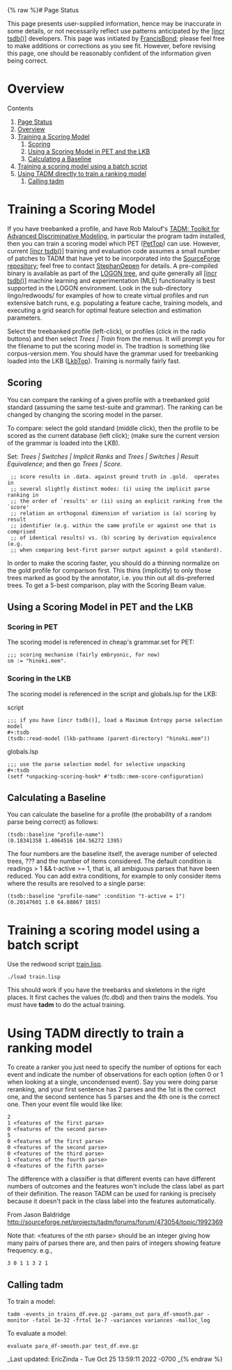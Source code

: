 {% raw %}# Page Status

This page presents user-supplied information, hence may be inaccurate in
some details, or not necessarily reflect use patterns anticipated by the
[\[incr tsdb()\]](http://www.delph-in.net/itsdb) developers. This page
was initiated by [FrancisBond](../FrancisBond); please feel free to make
additions or corrections as you see fit. However, before revising this
page, one should be reasonably confident of the information given being
correct.

# Overview

Contents

1. [Page Status](../ItsdbTreebanking_ItsdbModeling#Page_Status)
2. [Overview](../ItsdbTreebanking_ItsdbModeling#Overview)
3. [Training a Scoring Model](../ItsdbTreebanking_ItsdbModeling#Training_a_Scoring_Model)
   1. [Scoring](../ItsdbTreebanking_ItsdbModeling#Scoring)
   2. [Using a Scoring Model in PET and the
LKB](../ItsdbTreebanking_ItsdbModeling#Using_a_Scoring_Model_in_PET_and_the_LKB)
   3. [Calculating a Baseline](../ItsdbTreebanking_ItsdbModeling#Calculating_a_Baseline)
4. [Training a scoring model using a batch
script](../ItsdbTreebanking_ItsdbModeling#Training_a_scoring_model_using_a_batch_script)
5. [Using TADM directly to train a ranking
model](../ItsdbTreebanking_ItsdbModeling#Using_TADM_directly_to_train_a_ranking_model)
   1. [Calling tadm](../ItsdbTreebanking_ItsdbModeling#Calling_tadm)

# Training a Scoring Model

If you have treebanked a profile, and have Rob Malouf's [TADM: Toolkit
for Advanced Discriminative Modeling](http://tadm.sourceforge.net/), in
particular the program tadm installed, then you can train a scoring
model which PET ([PetTop](https://blog.inductorsoftware.com/docsproto/garage/PetTop)) can use. However, current [\[incr
tsdb()\]](http://www.delph-in.net/itsdb) training and evaluation code
assumes a small number of patches to TADM that have yet to be
incorporated into the [SourceForge
repository](http://tadm.sourceforge.net/); feel free to contact
[StephanOepen](../StephanOepen) for details. A pre-compiled binary is
available as part of the [LOGON tree](../LogonTop), and quite generally all
[\[incr tsdb()\]](http://www.delph-in.net/itsdb) machine learning and
experimentation (MLE) functionality is best supported in the LOGON
environment. Look in the sub-directory lingo/redwoods/ for examples of
how to create virtual profiles and run extensive batch runs, e.g.
populating a feature cache, training models, and executing a grid search
for optimal feature selection and estimation parameters.

Select the treebanked profile (left-click), or profiles (click in the
radio buttons) and then select *Trees \| Train* from the menus. It will
prompt you for the filename to put the scoring model in. The tradtion is
something like corpus-version.mem. You should have the grammar used for
treebanking loaded into the LKB ([LkbTop](../LkbTop)). Training is normally
fairly fast.

## Scoring

You can compare the ranking of a given profile with a treebanked gold
standard (assuming the same test-suite and grammar). The ranking can be
changed by changing the scoring model in the parser.

To compare: select the gold standard (middle click), then the profile to
be scored as the current database (left click); (make sure the current
version of the grammar is loaded into the LKB).

Set: *Trees \| Switches \| Implicit Ranks* and *Trees \| Switches \|
Result Equivalence*; and then go *Trees \| Score*.

     ;; score results in .data. against ground truth in .gold.  operates in
     ;; several slightly distinct modes: (i) using the implicit parse ranking in
     ;; the order of `results' or (ii) using an explicit ranking from the `score'
     ;; relation an orthogonal dimension of variation is (a) scoring by result
     ;; identifier (e.g. within the same profile or against one that is comprised
     ;; of identical results) vs. (b) scoring by derivation equivalence (e.g.
     ;; when comparing best-first parser output against a gold standard).

In order to make the scoring faster, you should do a thinning normalize
on the gold profile for comparison first. This thins (implicitly) to
only those trees marked as good by the annotator, i.e. you thin out all
dis-preferred trees. To get a 5-best comparison, play with the
Scoring Beam value.

## Using a Scoring Model in PET and the LKB

### Scoring in PET

The scoring model is referenced in cheap's grammar.set for PET:

    ;;; scoring mechanism (fairly embryonic, for now)
    sm := "hinoki.mem".

### Scoring in the LKB

The scoring model is referenced in the script and globals.lsp for the
LKB:

script

    ;;; if you have [incr tsdb()], load a Maximum Entropy parse selection model
    #+:tsdb
    (tsdb::read-model (lkb-pathname (parent-directory) "hinoki.mem"))

globals.lsp

    ;;; use the parse selection model for selective unpacking
    #+:tsdb
    (setf *unpacking-scoring-hook* #'tsdb::mem-score-configuration)

## Calculating a Baseline

You can calculate the baseline for a profile (the probability of a
random parse being correct) as follows:

    (tsdb::baseline "profile-name")
    (0.18341358 1.4064516 104.56272 1395)

The four numbers are the baseline itself, the average number of selected
trees, ??? and the number of items considered. The default condition is
readings &gt; 1 && t-active &gt;= 1, that is, all ambiguous parses that
have been reduced. You can add extra conditions, for example to only
consider items where the results are resolved to a single parse:

    (tsdb::baseline "profile-name" :condition "t-active = 1")
    (0.20147601 1.0 64.88867 1015)

# Training a scoring model using a batch script

Use the redwood script
[train.lisp](http://svn.emmtee.net/trunk/lingo/redwoods/train.lisp).

    ./load train.lisp

This should work if you have the treebanks and skeletons in the right
places. It first caches the values (fc.dbd) and then trains the models.
You must have **tadm** to do the actual training.

# Using TADM directly to train a ranking model

To create a ranker you just need to specify the number of options for
each event and indicate the number of observations for each option
(often 0 or 1 when looking at a single, uncondensed event). Say you were
doing parse reranking, and your first sentence has 2 parses and the 1st
is the correct one, and the second sentence has 5 parses and the 4th one
is the correct one. Then your event file would like like:

    2
    1 <features of the first parse>
    0 <features of the second parse>
    5
    0 <features of the first parse>
    0 <features of the second parse>
    0 <features of the third parse>
    1 <features of the fourth parse>
    0 <features of the fifth parse>

The difference with a classifier is that different events can have
different numbers of outcomes and the features won't include the class
label as part of their definition. The reason TADM can be used for
ranking is precisely because it doesn't pack in the class label into the
features automatically.

From Jason Baldridge
<http://sourceforge.net/projects/tadm/forums/forum/473054/topic/1992369>

Note that: &lt;features of the nth parse&gt; should be an integer giving
how many pairs of parses there are, and then pairs of integers showing
feature frequency. e.g.,

    3 0 1 1 3 2 1 

## Calling tadm

To train a model:

    tadm -events_in trains_df.eve.gz -params_out para_df-smooth.par -monitor -fatol 1e-32 -frtol 1e-7 -variances variances -malloc_log

To evaluate a model:

    evaluate para_df-smooth.par test_df.eve.gz

_Last updated: EricZinda - Tue Oct 25 13:59:11 2022 -0700
_{% endraw %}